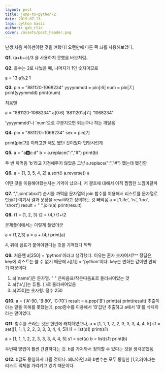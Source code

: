 ```yaml
---
layout: post
title: jump-to-python-2
date: 2019-07-13
tags: python basic
authors: gah_rlic
cover: /assets/post_header.png
---
```


난생 처음 파이썬이란 것을 켜봤다! 오랜만에 다른 쪽 뇌를 사용해보았다.

**Q1.**
(a+b+c)/3 을 사용하지 못했음 바보처럼..

**Q2.**
홀수는 2로 나눴을 때, 나머지가 1인 숫자이므로

a = 13
a%2
1

**Q3.**
pin = "881120-1068234"
yyyymmdd = pin[:6]
num = pin[7:]
print(yyymmdd)
print(num)

처음엔

a = "881120-1068234"
a[0:6]
'881120'a[7:]
'1068234'

'yyyymmdd'나 'num'으로 구분지으면 되는구나 하는 깨달음

**Q4.**
pin = "881120=1068234"
sex = pin[7]

print(pin[7]) 이라고만 해도 됐던 것이었다 민망시럽게

**Q5.**
a = "a:b:c:d"
b = a.replace(":","#")
print(b)

두 번 까먹음
'b'라고 지정해주지 않았음 그냥 a.replace(":","#") 했는데 됐긴함

**Q6.**
a = [1, 3, 5, 4, 2]
a.sort()
a.reverse()
a

어떤 것을 이용해야했는지는 기억이 났으나, 저 괄호에 대해서 아직 찜찜한 느낌이랄까

**Q7.**
",".join('abcd') 순서를 까먹음
문자열의 join 함수를 이용해서 리스트를 문자열로 만들기
여기서 결과 문장을 result라고 정의하는 것 빼먹음
a = ['Life', 'is', 'too', 'short']
result = " ".join(a)
print(result)

**Q8.**
t1 = (1, 2, 3)
t2 = (4,)
t1+t2

문제풀이에서는 이렇게 풀었더군

a = (1,2,3)
a = a + (4,)
print(a)

4, 뒤에 쉼표가 붙어야한다는 것을 기억했다 짝짝

**Q9.**
처음엔 a[250] = 'python'이라고 생각했다. 이유는 혼자 숫자여서?^^
정답은, key에 리스트는 쓸 수 없기 때문에 a[[1]] = 'python'이다.
key는 변하는 값이면 안되기 때문이다.

1. a['name']은 문자열. " " 큰따옴표/작은따옴표로 둘러싸여있는 것
2. a[('a',)]는 튜플. ( )로 둘러싸여있음
3. a[250]는 숫자형. 정수 250

**Q10.**
a = {'A':90, 'B:80', 'C:70'}
result = a.pop('B')
print(a)
print(result)
추출이라는 말을 이해를 못했는데, pop함수를 이용해서 'B'값만 추출하고 a에서 'B'를 삭제하라는 말이었다.

**Q11.**
함수를 쓰라는 것은 한번에 캐치하였으나,
a = [1, 1, 1, 2, 2, 3, 3, 3, 4, 4, 5]
s1 = set([1, 1, 1, 2, 2, 3, 3, 3, 4, 4, 5])
l1 = list(s1)
print(s1)

a = [1, 1, 1, 2, 2, 3, 3, 3, 4, 4, 5]
s1 = set(a)
b = list(s1)
print(b)

두번째 방법이 훨씬 간결하다는 것. b를 가져와서 정의할 수 있다는 것을 생각못했음

**Q12.**
b값도 동일하게 나올 것이다. 왜냐하면 a와 b변수는 모두 동일한 [1,2,3]이라는 리스트 객체를 가리키고 있기 때문이다.